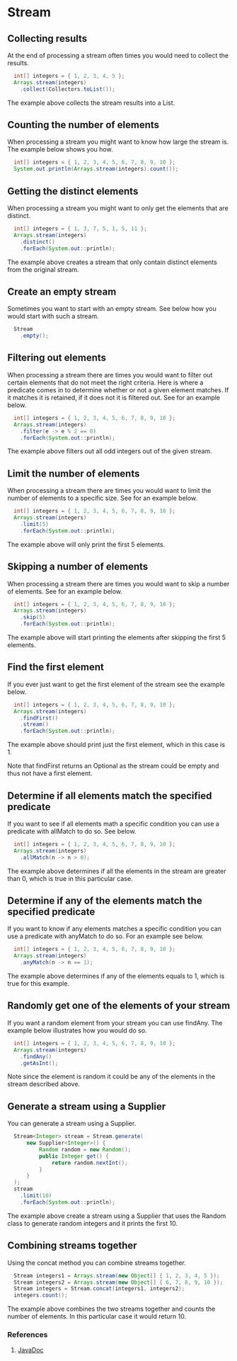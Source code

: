 # Stream

## Collecting results

At the end of processing a stream often times you would need to collect the results.

```java
  int[] integers = { 1, 2, 3, 4, 5 };
  Arrays.stream(integers)
    .collect(Collectors.toList());
```

The example above collects the stream results into a List.

## Counting the number of elements

When processing a stream you might want to know how large the stream is. The example below shows you how.

```java
  int[] integers = { 1, 2, 3, 4, 5, 6, 7, 8, 9, 10 };
  System.out.println(Arrays.stream(integers).count());
```

## Getting the distinct elements

When processing a stream you might want to only get the elements that are distinct. 

```java
  int[] integers = { 1, 3, 7, 5, 1, 5, 11 };
  Arrays.stream(integers)
    .distinct()
    .forEach(System.out::println);
```

The example above creates a stream that only contain distinct elements from the original stream.

## Create an empty stream

Sometimes you want to start with an empty stream. See below how you would start with such a stream.

```java
  Stream
    .empty();
```

## Filtering out elements

When processing a stream there are times you would want to filter out certain elements that do not meet the right criteria. Here is where a predicate comes in to determine whether or not a given element matches. If it matches it is retained, if it does not it is filtered out. See for an example below.

```java
  int[] integers = { 1, 2, 3, 4, 5, 6, 7, 8, 9, 10 };
  Arrays.stream(integers)
    .filter(e -> e % 2 == 0)
    .forEach(System.out::println);
```

The example above filters out all odd integers out of the given stream.

## Limit the number of elements

When processing a stream there are times you would want to limit the number of elements to a specific size. See for an example below.

```java
  int[] integers = { 1, 2, 3, 4, 5, 6, 7, 8, 9, 10 };
  Arrays.stream(integers)
    .limit(5)
    .forEach(System.out::println);
```

The example above will only print the first 5 elements.

## Skipping a number of elements

When processing a stream there are times you would want to skip a number of elements. See for an example below.

```java
  int[] integers = { 1, 2, 3, 4, 5, 6, 7, 8, 9, 10 };
  Arrays.stream(integers)
    .skip(5)
    .forEach(System.out::println);
```

The example above will start printing the elements after skipping the first 5 elements.

## Find the first element

If you ever just want to get the first element of the stream see the example below.

```java
  int[] integers = { 1, 2, 3, 4, 5, 6, 7, 8, 9, 10 };
  Arrays.stream(integers)
    .findFirst()
    .stream()
    .forEach(System.out::println);
```

The example above should print just the first element, which in this case is 1.

Note that findFirst returns an Optional as the stream could be empty and thus not have a first element.

## Determine if all elements match the specified predicate

If you want to see if all elements math a specific condition you can use a predicate with allMatch to do so. See below.

```java
  int[] integers = { 1, 2, 3, 4, 5, 6, 7, 8, 9, 10 };
  Arrays.stream(integers)
    .allMatch(n -> n > 0);
```

The example above determines if all the elements in the stream are greater than 0, which is true in this particular case.

## Determine if any of the elements match the specified predicate

If you want to know if any elements matches a specific condition you can use a predicate with anyMatch to do so. For an example see below.

```java
  int[] integers = { 1, 2, 3, 4, 5, 6, 7, 8, 9, 10 };
  Arrays.stream(integers)
    .anyMatch(n -> n == 1);
```

The example above determines if any of the elements equals to 1, which is true for this example.

## Randomly get one of the elements of your stream

If you want a random element from your stream you can use findAny. The example below illustrates how you would do so.

```java
  int[] integers = { 1, 2, 3, 4, 5, 6, 7, 8, 9, 10 };
  Arrays.stream(integers)
    .findAny()
    .getAsInt();
```

Note since the element is random it could be any of the elements in the stream described above.

## Generate a stream using a Supplier

You can generate a stream using a Supplier.

```java
  Stream<Integer> stream = Stream.generate(
      new Supplier<Integer>() { 
          Random random = new Random();
          public Integer get() { 
              return random.nextInt();
          }
      } 
  );
  stream
    .limit(10)
    .forEach(System.out::println);
```

The example above create a stream using a Supplier that uses the Random class to generate random integers and it prints the first 10.

## Combining streams together

Using the concat method you can combine streams together.

```java
  Stream integers1 = Arrays.stream(new Object[] { 1, 2, 3, 4, 5 });
  Stream integers2 = Arrays.stream(new Object[] { 6, 7, 8, 9, 10 });
  Stream integers = Stream.concat(integers1, integers2);
  integers.count();
```

The example above combines the two streams together and counts the number of elements. In this particular case it would return 10.

### References

1. [JavaDoc](https://docs.oracle.com/en/java/javase/16/docs/api/java.base/java/util/stream/Stream.html)
